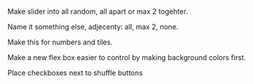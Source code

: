 
Make slider into all random, all apart or max 2 togehter. 

Name it something else, adjecenty: all, max 2, none. 

Make this for numbers and tiles.

Make a new flex box easier to control by making background colors first.

Place checkboxes next to shuffle buttons